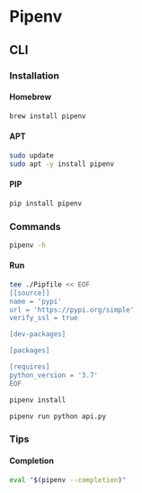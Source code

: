 # Pipenv

## CLI

### Installation

#### Homebrew

```sh
brew install pipenv
```

#### APT

```sh
sudo update
sudo apt -y install pipenv
```

#### PIP

```sh
pip install pipenv
```

### Commands

```sh
pipenv -h
```

#### Run

```sh
tee ./Pipfile << EOF
[[source]]
name = 'pypi'
url = 'https://pypi.org/simple'
verify_ssl = true

[dev-packages]

[packages]

[requires]
python_version = '3.7'
EOF
```

```sh
pipenv install
```

```sh
pipenv run python api.py
```

### Tips

#### Completion

```sh
eval "$(pipenv --completion)"
```
